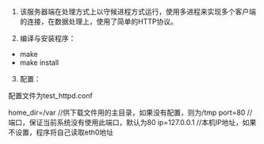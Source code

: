 1. 该服务器端在处理方式上以守候进程方式运行，使用多进程来实现多个客户端的连接，在数据处理上，使用了简单的HTTP协议。

2. 编译与安装程序：

 - make
 - make install 

3. 配置：

配置文件为test_httpd.conf

home_dir=/var //供下载文件用的主目录，如果没有配置，则为/tmp
port=80		  //端口，保证当前系统没有使用此端口，默认为80
ip=127.0.0.1  //本机IP地址，如果不设置，程序将自己读取eth0地址
